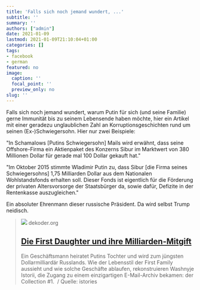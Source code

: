 ```yaml
---
title: 'Falls sich noch jemand wundert, ...'
subtitle: ''
summary: ''
authors: ["admin"]
date: 2021-01-09
lastmod: 2021-01-09T21:10:04+01:00
categories: []
tags:
- facebook
- german
featured: no
image:
  caption: ''
  focal_point: ''
  preview_only: no
slug: ''
---
```

Falls sich noch jemand wundert, warum Putin für sich (und seine Familie) gerne Immunität bis zu seinem Lebensende haben möchte, hier ein Artikel mit einer geradezu unglaublichen Zahl an Korruptionsgeschichten rund um seinen (Ex-)Schwiegersohn. Hier nur zwei Beispiele: 

"In Schamalows [Putins Schwiegersohn] Mails wird erwähnt, dass seine Offshore-Firma ein Aktienpaket des Konzerns Sibur im Marktwert von 380 Millionen Dollar für gerade mal 100 Dollar gekauft hat."

"Im Oktober 2015 stimmte Wladimir Putin zu, dass Sibur [die Firma seines Schwiegersohns] 1,75 Milliarden Dollar aus dem Nationalen Wohlstandsfonds erhalten soll. Dieser Fonds ist eigentlich für die Förderung der privaten Altersvorsorge der Staatsbürger da, sowie dafür, Defizite in der Rentenkasse auszugleichen."

Ein absoluter Ehrenmann dieser russische Präsident. Da wird selbst Trump neidisch.
> [![](https://www.dekoder.org/sites/default/files/istories_social.png)](https://www.dekoder.org/de/article/collection-schamalow-putin-schwiegersohn)
> dekoder.org
> ## [Die First Daughter und ihre Milliarden-Mitgift](https://www.dekoder.org/de/article/collection-schamalow-putin-schwiegersohn)
>
>Ein Geschäftsmann heiratet Putins Tochter und wird zum jüngsten Dollarmilliardär Russlands. Wie der Lebensstil der First Family aussieht und wie solche Geschäfte ablaufen, rekonstruieren Washnyje Istorii, die Zugang zu einem einzigartigen E-Mail-Archiv bekamen: der Collection #1.  / Quelle: istories


